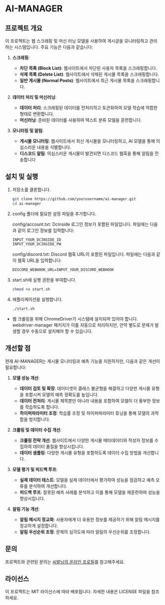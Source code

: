 # AI-MANAGER

## 프로젝트 개요

이 프로젝트는 웹 스크래핑 및 머신 러닝 모델을 사용하여 게시글을 모니터링하고 관리하는 시스템입니다. 주요 기능은 다음과 같습니다:

1. **스크래핑**:
   - **차단 목록 (Block List)**: 웹사이트에서 차단된 사용자 목록을 스크래핑합니다.
   - **삭제 목록 (Delete List)**: 웹사이트에서 삭제된 게시물 목록을 스크래핑합니다.
   - **일반 게시물 (Normal Posts)**: 웹사이트에서 최근 게시물 목록을 스크래핑합니다.

2. **데이터 처리 및 머신러닝**:
   - **데이터 처리**: 스크래핑된 데이터를 전처리하고 토큰화하여 모델 학습에 적합한 형태로 변환합니다.
   - **머신러닝**: 준비된 데이터를 사용하여 텍스트 분류 모델을 훈련합니다.

3. **모니터링 및 알림**:
   - **게시물 모니터링**: 웹사이트에서 최신 게시물을 모니터링하고, AI 모델을 통해 의심스러운 내용을 식별합니다.
   - **디스코드 알림**: 의심스러운 게시물이 발견되면 디스코드 웹훅을 통해 알림을 전송합니다

## 설치 및 실행

1. 저장소를 클론합니다.

   ```bash
   git clone https://github.com/yourusername/ai-manager.git
   cd ai-manager
   ```

2. config 폴더에 필요한 설정 파일을 추가합니다.

   config/account.txt: Dcinside 로그인 정보가 포함된 파일입니다. 파일에는 다음과 같이 로그인 정보를 입력합니다:

      ```txt
      INPUT_YOUR_DCINSIDE_ID
      INPUT_YOUR_DCINSIDE_PW
      ```

   config/discord.txt: Discord 웹훅 URL이 포함된 파일입니다. 파일에는 다음과 같이 웹훅 URL을 입력합니다:
      
      ```txt
      DISCORD_WEBHOOK_URL=INPUT_YOUR_DISCORD_WEBHOOK
      ```

3. start.sh에 실행 권한을 부여합니다.

   ```bash
   chmod +x start.sh
   ```

4. 애플리케이션을 실행합니다.

   ```bash
   ./start.sh
   ```

- 웹 크롤링을 위해 ChromeDriver가 시스템에 설치되어 있어야 합니다. webdriver-manager 패키지가 이를 자동으로 처리하지만, 만약 별도로 문제가 발생할 경우 수동으로 설치해야 할 수 있습니다.

## 개선할 점

현재 AI-MANAGER는 게시물 모니터링과 예측 기능을 지원하지만, 다음과 같은 개선이 필요합니다:

1. **모델 성능 개선**:
   - **데이터 검토 및 확장**: 데이터셋의 클래스 불균형을 해결하고 다양한 게시물 유형을 포함시켜 모델의 예측 정확도를 높입니다.
   - **데이터 전처리**: 게시물 제목뿐만 아니라 내용을 포함하여 모델이 더 풍부한 정보를 학습하도록 합니다.
   - **하이퍼파라미터 조정**: 학습률 조정 및 하이퍼파라미터 튜닝을 통해 모델의 과적합을 방지합니다.

2. **크롤링 및 데이터 수집 개선**:
   - **크롤링 전략 개선**: 웹사이트에서 다양한 게시물 메타데이터와 작성자 정보를 수집하여 데이터 품질을 향상시킵니다.
   - **데이터 샘플링**: 다양한 게시물 유형을 포함하도록 데이터 수집 방법을 개선합니다.

3. **모델 평가 및 피드백 루프**:
   - **실제 데이터 테스트**: 모델을 실제 데이터에서 평가하여 성능을 점검하고 예측 오류를 분석하여 개선합니다.
   - **피드백 루프**: 잘못된 예측 사례를 분석하고 이를 통해 모델을 재훈련하여 성능을 향상시킵니다.

4. **알림 기능 개선**:
   - **알림 메시지 정교화**: 사용자에게 더 유용한 정보를 제공하기 위해 알림 메시지를 정교하게 설정합니다.
   - **알림 우선순위 조정**: 문제의 심각도에 따라 알림의 우선순위를 조정합니다.

## 문의

프로젝트와 관련된 문의는 [씨발님의 온라인 프로필](https://dcinside-ssibal.github.io/dcinside-ssibal-online-profile/)를 참고해주세요.

## 라이선스

이 프로젝트는 MIT 라이선스에 따라 배포됩니다. 자세한 내용은 LICENSE 파일을 참조하세요.

